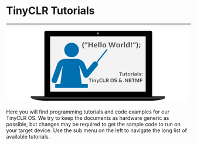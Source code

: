 # TinyCLR Tutorials
---
![Learn More](../images/tutorials.png)

Here you will find programming tutorials and code examples for our TinyCLR OS. We try to keep the documents as hardware generic as possible, but changes may be required to get the sample code to run on your target device. Use the sub menu on the left to navigate the long list of available tutorials.



